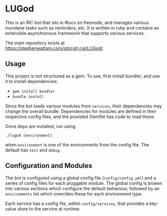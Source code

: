 # LUGod
This is an IRC bot that sits in #lucs on freenode, and manages various mundane tasks such as reminders, etc.  It is written in ruby and contains an extensible asynchronous framework that supports various services.

The main repository exists at https://stephenwattam.com/git/cgit.cgi/LUGod/

## Usage
This project is not structured as a gem.  To use, first install bundler, and use it to install dependencies:

 * `gem install bundler`
 * `bundle install`

Since the bot loads various modules from `services`, their dependencies may change the overall bundle.  Dependencies for modules are defined in their respective config files, and the provided Gemfile has code to read these.

Once deps are installed, run using

    ./lugod [environment]

when `environment` is one of the environments from the config file.  The default has `test` and `debug`.


## Configuration and Modules
The bot is configured using a global config file (`config/config.yml`) and a series of config files for each pluggable module.  The global config is broken into various sections which configure the default behaviour, followed by an `environments` list which overrides these for each environment type.

Each service has a config file, within `config/services`, that provides a key-value store to the service at runtime.


